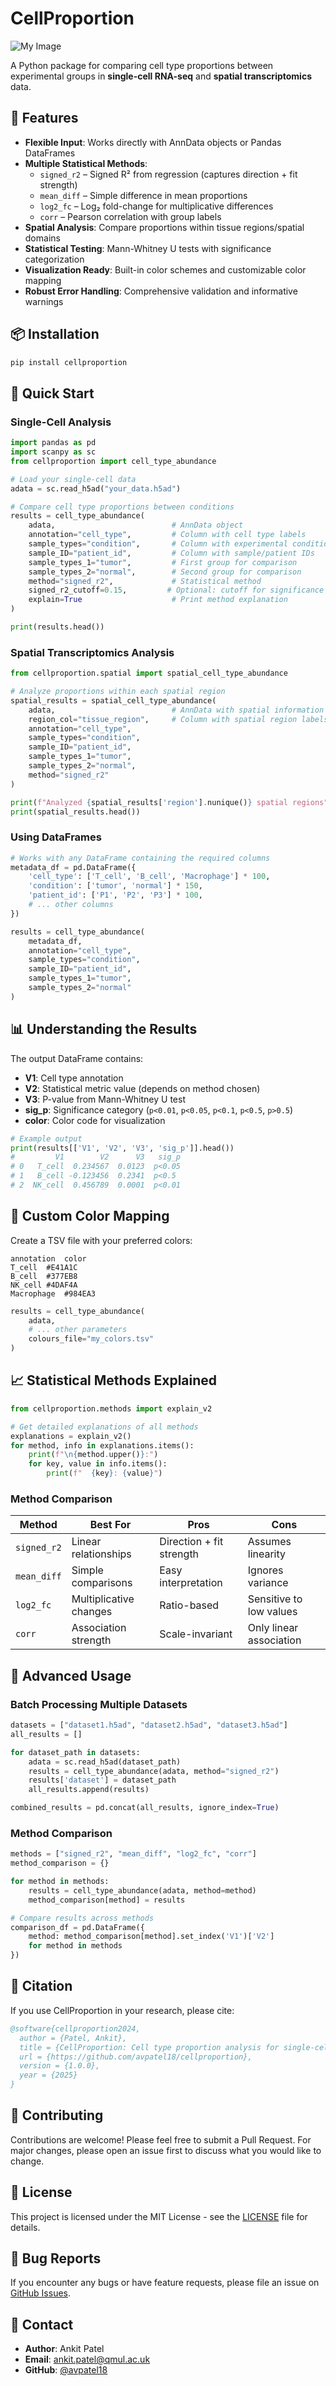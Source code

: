 # CellProportion

![My Image](image2.png)

A Python package for comparing cell type proportions between experimental groups in **single-cell RNA-seq** and **spatial transcriptomics** data.

## 🚀 Features

- **Flexible Input**: Works directly with AnnData objects or Pandas DataFrames
- **Multiple Statistical Methods**: 
  - `signed_r2` – Signed R² from regression (captures direction + fit strength)
  - `mean_diff` – Simple difference in mean proportions
  - `log2_fc` – Log₂ fold-change for multiplicative differences
  - `corr` – Pearson correlation with group labels
- **Spatial Analysis**: Compare proportions within tissue regions/spatial domains
- **Statistical Testing**: Mann-Whitney U tests with significance categorization
- **Visualization Ready**: Built-in color schemes and customizable color mapping
- **Robust Error Handling**: Comprehensive validation and informative warnings

## 📦 Installation

```bash
pip install cellproportion
```

## 🔧 Quick Start

### Single-Cell Analysis

```python
import pandas as pd
import scanpy as sc
from cellproportion import cell_type_abundance

# Load your single-cell data
adata = sc.read_h5ad("your_data.h5ad")

# Compare cell type proportions between conditions
results = cell_type_abundance(
    adata,                          # AnnData object
    annotation="cell_type",         # Column with cell type labels
    sample_types="condition",       # Column with experimental conditions
    sample_ID="patient_id",         # Column with sample/patient IDs
    sample_types_1="tumor",         # First group for comparison
    sample_types_2="normal",        # Second group for comparison
    method="signed_r2",             # Statistical method
    signed_r2_cutoff=0.15,         # Optional: cutoff for significance
    explain=True                    # Print method explanation
)

print(results.head())
```

### Spatial Transcriptomics Analysis

```python
from cellproportion.spatial import spatial_cell_type_abundance

# Analyze proportions within each spatial region
spatial_results = spatial_cell_type_abundance(
    adata,                          # AnnData with spatial information
    region_col="tissue_region",     # Column with spatial region labels
    annotation="cell_type",
    sample_types="condition", 
    sample_ID="patient_id",
    sample_types_1="tumor",
    sample_types_2="normal",
    method="signed_r2"
)

print(f"Analyzed {spatial_results['region'].nunique()} spatial regions")
print(spatial_results.head())
```

### Using DataFrames

```python
# Works with any DataFrame containing the required columns
metadata_df = pd.DataFrame({
    'cell_type': ['T_cell', 'B_cell', 'Macrophage'] * 100,
    'condition': ['tumor', 'normal'] * 150,
    'patient_id': ['P1', 'P2', 'P3'] * 100,
    # ... other columns
})

results = cell_type_abundance(
    metadata_df,
    annotation="cell_type",
    sample_types="condition",
    sample_ID="patient_id",
    sample_types_1="tumor",
    sample_types_2="normal"
)
```

## 📊 Understanding the Results

The output DataFrame contains:

- **V1**: Cell type annotation
- **V2**: Statistical metric value (depends on method chosen)
- **V3**: P-value from Mann-Whitney U test
- **sig_p**: Significance category (`p<0.01`, `p<0.05`, `p<0.1`, `p<0.5`, `p>0.5`)
- **color**: Color code for visualization

```python
# Example output
print(results[['V1', 'V2', 'V3', 'sig_p']].head())
#         V1        V2      V3   sig_p
# 0   T_cell  0.234567  0.0123  p<0.05
# 1   B_cell -0.123456  0.2341  p<0.5
# 2  NK_cell  0.456789  0.0001  p<0.01
```

## 🎨 Custom Color Mapping

Create a TSV file with your preferred colors:

```tsv
annotation	color
T_cell	#E41A1C
B_cell	#377EB8
NK_cell	#4DAF4A
Macrophage	#984EA3
```

```python
results = cell_type_abundance(
    adata,
    # ... other parameters
    colours_file="my_colors.tsv"
)
```

## 📈 Statistical Methods Explained

```python
from cellproportion.methods import explain_v2

# Get detailed explanations of all methods
explanations = explain_v2()
for method, info in explanations.items():
    print(f"\n{method.upper()}:")
    for key, value in info.items():
        print(f"  {key}: {value}")
```

### Method Comparison

| Method | Best For | Pros | Cons |
|--------|----------|------|------|
| `signed_r2` | Linear relationships | Direction + fit strength | Assumes linearity |
| `mean_diff` | Simple comparisons | Easy interpretation | Ignores variance |
| `log2_fc` | Multiplicative changes | Ratio-based | Sensitive to low values |
| `corr` | Association strength | Scale-invariant | Only linear association |

## 🔬 Advanced Usage

### Batch Processing Multiple Datasets

```python
datasets = ["dataset1.h5ad", "dataset2.h5ad", "dataset3.h5ad"]
all_results = []

for dataset_path in datasets:
    adata = sc.read_h5ad(dataset_path)
    results = cell_type_abundance(adata, method="signed_r2")
    results['dataset'] = dataset_path
    all_results.append(results)

combined_results = pd.concat(all_results, ignore_index=True)
```

### Method Comparison

```python
methods = ["signed_r2", "mean_diff", "log2_fc", "corr"]
method_comparison = {}

for method in methods:
    results = cell_type_abundance(adata, method=method)
    method_comparison[method] = results

# Compare results across methods
comparison_df = pd.DataFrame({
    method: method_comparison[method].set_index('V1')['V2'] 
    for method in methods
})
```

## 📝 Citation

If you use CellProportion in your research, please cite:

```bibtex
@software{cellproportion2024,
  author = {Patel, Ankit},
  title = {CellProportion: Cell type proportion analysis for single-cell and spatial transcriptomics},
  url = {https://github.com/avpatel18/cellproportion},
  version = {1.0.0},
  year = {2025}
}
```

## 🤝 Contributing

Contributions are welcome! Please feel free to submit a Pull Request. For major changes, please open an issue first to discuss what you would like to change.

## 📄 License

This project is licensed under the MIT License - see the [LICENSE](LICENSE) file for details.

## 🐛 Bug Reports

If you encounter any bugs or have feature requests, please file an issue on [GitHub Issues](https://github.com/avpatel18/cellproportion/issues).

## 📧 Contact

- **Author**: Ankit Patel
- **Email**: ankit.patel@qmul.ac.uk
- **GitHub**: [@avpatel18](https://github.com/avpatel18)
